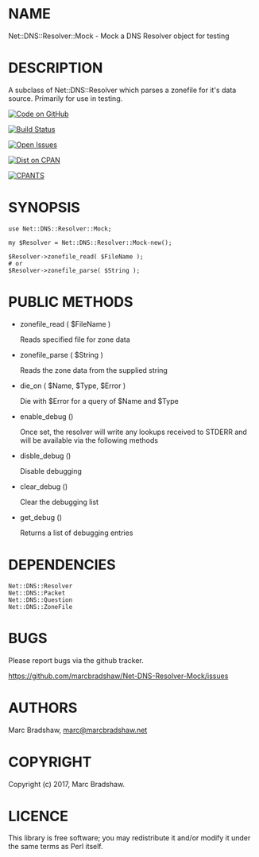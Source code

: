 # NAME

Net::DNS::Resolver::Mock - Mock a DNS Resolver object for testing

# DESCRIPTION

A subclass of Net::DNS::Resolver which parses a zonefile for it's data source. Primarily for use in testing.

[![Code on GitHub](https://img.shields.io/badge/github-repo-blue.svg)](https://github.com/marcbradshaw/Net-DNS-Resolver-Mock)

[![Build Status](https://travis-ci.org/marcbradshaw/Net-DNS-Resolver-Mock.svg?branch=master)](https://travis-ci.org/marcbradshaw/Net-DNS-Resolver-Mock)

[![Open Issues](https://img.shields.io/github/issues/marcbradshaw/Net-DNS-Resolver-Mock.svg)](https://github.com/marcbradshaw/Net-DNS-Resolver-Mock/issues)

[![Dist on CPAN](https://img.shields.io/cpan/v/Net-DNS-Resolver-Mock.svg)](https://metacpan.org/release/Net-DNS-Resolver-Mock)

[![CPANTS](https://img.shields.io/badge/cpants-kwalitee-blue.svg)](http://cpants.cpanauthors.org/dist/Net-DNS-Resolver-Mock)

# SYNOPSIS

    use Net::DNS::Resolver::Mock;

    my $Resolver = Net::DNS::Resolver::Mock-new();

    $Resolver->zonefile_read( $FileName );
    # or
    $Resolver->zonefile_parse( $String );

# PUBLIC METHODS

- zonefile\_read ( $FileName )

    Reads specified file for zone data

- zonefile\_parse ( $String )

    Reads the zone data from the supplied string

- die\_on ( $Name, $Type, $Error )

    Die with $Error for a query of $Name and $Type

- enable\_debug ()

    Once set, the resolver will write any lookups received to STDERR
    and will be available via the following methods

- disble\_debug ()

    Disable debugging

- clear\_debug ()

    Clear the debugging list

- get\_debug ()

    Returns a list of debugging entries

# DEPENDENCIES

    Net::DNS::Resolver
    Net::DNS::Packet
    Net::DNS::Question
    Net::DNS::ZoneFile

# BUGS

Please report bugs via the github tracker.

https://github.com/marcbradshaw/Net-DNS-Resolver-Mock/issues

# AUTHORS

Marc Bradshaw, <marc@marcbradshaw.net>

# COPYRIGHT

Copyright (c) 2017, Marc Bradshaw.

# LICENCE

This library is free software; you may redistribute it and/or modify it
under the same terms as Perl itself.
